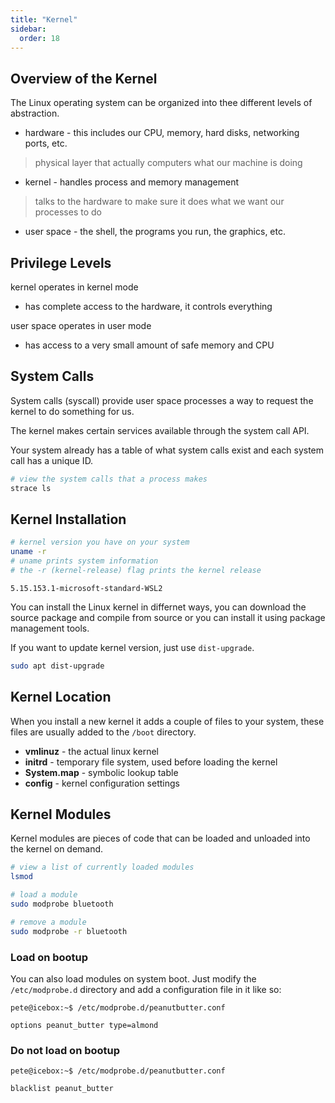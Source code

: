 ```yaml
---
title: "Kernel"
sidebar:
  order: 18
---
```


## Overview of the Kernel

The Linux operating system can be organized into thee different levels of abstraction.

- hardware - this includes our CPU, memory, hard disks, networking ports, etc.

> physical layer that actually computers what our machine is doing

- kernel - handles process and memory management

> talks to the hardware to make sure it does what we want our processes to do

- user space - the shell, the programs you run, the graphics, etc.

## Privilege Levels

kernel operates in kernel mode

- has complete access to the hardware, it controls everything

user space operates in user mode

- has access to a very small amount of safe memory and CPU

## System Calls

System calls (syscall) provide user space processes a way to request the kernel to do something for us.

The kernel makes certain services available through the system call API.

Your system already has a table of what system calls exist and each system call has a unique ID.

```bash
# view the system calls that a process makes
strace ls
```

## Kernel Installation

```bash
# kernel version you have on your system
uname -r
# uname prints system information
# the -r (kernel-release) flag prints the kernel release
```

```
5.15.153.1-microsoft-standard-WSL2
```

You can install the Linux kernel in differnet ways, you can download the source package and compile from source or you can install it using package management tools.

If you want to update kernel version, just use `dist-upgrade`.

```bash
sudo apt dist-upgrade
```

## Kernel Location

When you install a new kernel it adds a couple of files to your system, these files are usually added to the `/boot` directory.

- **vmlinuz** - the actual linux kernel
- **initrd** - temporary file system, used before loading the kernel
- **System.map** - symbolic lookup table
- **config** - kernel configuration settings

## Kernel Modules

Kernel modules are pieces of code that can be loaded and unloaded into the kernel on demand.

```bash
# view a list of currently loaded modules
lsmod

# load a module
sudo modprobe bluetooth

# remove a module
sudo modprobe -r bluetooth
```

### Load on bootup

You can also load modules on system boot. Just modify the `/etc/modprobe.d` directory and add a configuration file in it like so:

```
pete@icebox:~$ /etc/modprobe.d/peanutbutter.conf

options peanut_butter type=almond
```

### Do not load on bootup

```
pete@icebox:~$ /etc/modprobe.d/peanutbutter.conf

blacklist peanut_butter
```
